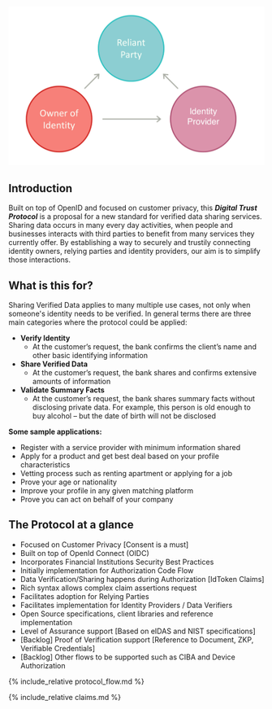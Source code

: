 ![Triangle](../images/triangle.png "Triangle")

## Introduction
Built on top of OpenID and focused on customer privacy, this ***Digital Trust Protocol*** is a proposal for a new standard for verified data sharing services.
Sharing data occurs in many every day activities, when people and businesses interacts with third parties to benefit from many services they currently
offer.
By establishing a way to securely and trustily connecting identity owners, relying parties and identity providers, our aim is to simplify those interactions.

## What is this for?
Sharing Verified Data applies to many multiple use cases, not only when someone's identity needs to be verified. In general terms there are three main categories where the protocol could be applied:

- **Verify Identity**
  * At the customer’s request, the bank confirms the client’s name and other basic identifying information
- **Share Verified Data**
  * At the customer’s request, the bank shares and confirms extensive amounts of information
- **Validate Summary Facts**
  * At the customer’s request, the bank shares summary facts without disclosing private data. For example, this person is old enough to buy
alcohol – but the date of birth will not be disclosed

**Some sample applications:**

- Register with a service provider with minimum information shared
- Apply for a product and get best deal based on your profile characteristics
- Vetting process such as renting apartment or applying for a job
- Prove your age or nationality
- Improve your profile in any given matching platform
- Prove you can act on behalf of your company

## The Protocol at a glance

- Focused on Customer Privacy [Consent is a must]
- Built on top of OpenId Connect (OIDC)
- Incorporates Financial Institutions Security Best Practices
- Initially implementation for Authorization Code Flow
- Data Verification/Sharing happens during Authorization [IdToken Claims]
- Rich syntax allows complex claim assertions request
- Facilitates adoption for Relying Parties
- Facilitates implementation for Identity Providers / Data Verifiers
- Open Source specifications, client libraries and reference implementation
- Level of Assurance support [Based on eIDAS and NIST specifications]
- [Backlog] Proof of Verification support [Reference to Document, ZKP, Verifiable Credentials]
- [Backlog] Other flows to be supported such as CIBA and Device Authorization

{% include_relative protocol_flow.md %}

{% include_relative claims.md %}
